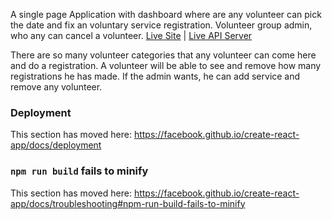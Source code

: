 
A single page Application with dashboard where are any volunteer can pick the date and fix an voluntary service registration. Volunteer group admin, who any can cancel a volunteer.
<a href="http://">Live Site</a> | <a href="http://">Live API Server</a> 


There are so many volunteer categories that any volunteer can come here and do a registration.
A volunteer will be able to see and remove how many registrations he has made.
If the admin wants, he can add service and remove any volunteer.



### Deployment

This section has moved here: https://facebook.github.io/create-react-app/docs/deployment

### `npm run build` fails to minify

This section has moved here: https://facebook.github.io/create-react-app/docs/troubleshooting#npm-run-build-fails-to-minify
